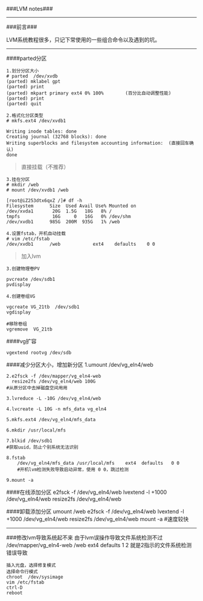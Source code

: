 ###LVM notes###

***
###前言###

LVM系统教程很多，只记下常使用的一些组合命令以及遇到的坑。
***

####parted分区

	1.划分分区大小
	# parted  /dev/xvdb
	(parted) mklabel gpt
	(parted) print 
	(parted) mkpart primary ext4 0% 100%        (百分比自动调整性能)                              
	(parted) print
	(parted) quit
	
	2.格式化分区类型
	# mkfs.ext4 /dev/xvdb1
	
	Writing inode tables: done                            
	Creating journal (32768 blocks): done
	Writing superblocks and filesystem accounting information:  (直接回车确认)
	done
	
	

>直接挂载（不推荐）

	3.挂在分区
	# mkdir /web
	# mount /dev/xvdb1 /web
	
	[root@iZ253dtx6qxZ /]# df -h
	Filesystem      Size  Used Avail Use% Mounted on
	/dev/xvda1       20G  1.5G   18G   8% /
	tmpfs            16G     0   16G   0% /dev/shm
	/dev/xvdb1      985G  200M  935G   1% /web
	
	4.设置fstab，开机自动挂载
	# vim /etc/fstab
	/dev/xvdb1		/web			ext4	defaults	0 0

>加入lvm

	3.创建物理卷PV

	pvcreate /dev/sdb1
	pvdisplay

	4.创建卷组VG

	vgcreate VG_21tb  /dev/sdb1
	vgdisplay

	#移除卷组
	vgremove  VG_21tb

####vg扩容

	vgextend rootvg /dev/sdb 	



####减少分区大小，增加新分区
	1.umount /dev/vg_eln4/web
	  
	2.e2fsck -f /dev/mapper/vg_eln4-web
	  resize2fs /dev/vg_eln4/web 100G
	#从原分区中去掉磁盘空间用用
	
	3.lvreduce -L -10G /dev/vg_eln4/web
	
	4.lvcreate -L 10G -n mfs_data vg_eln4
	
	5.mkfs.ext4 /dev/vg_eln4/mfs_data
	
	6.mkdir /usr/local/mfs

	7.blkid /dev/sdb1
	#获取uuid，防止个别系统无法识别
	
	8.fstab
		/dev/vg_eln4/mfs_data /usr/local/mfs    ext4  defaults   0 0
		#开机lvm检测失败导致启动异常，使用 0 0，跳过检测
	
	9.mount -a

####在线添加分区
	e2fsck -f /dev/vg_eln4/web
	lvextend -l +1000 /dev/vg_eln4/web
	resize2fs /dev/vg_eln4/web

####卸载添加分区
	umount /web
	e2fsck -f /dev/vg_eln4/web
	lvextend -l +1000 /dev/vg_eln4/web
	resize2fs /dev/vg_eln4/web
	mount -a
	#速度较快

***
###修改lvm导致系统起不来
	由于lvm误操作导致文件系统检测不过
	/dev/mapper/vg_eln4-web /web   ext4    defaults        1 2
	就是2指示的文件系统检测错误导致

	插入光盘，选择修复模式
	选择命令行模式
	chroot  /dev/sysimage
	vim /etc/fstab
	ctrl-D
	reboot




